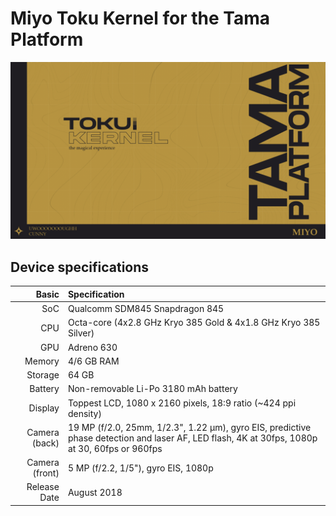 # Miyo Toku Kernel for the Tama Platform

![MiyoToku Kernel](https://raw.githubusercontent.com/ekkusa/ekkusa/master/tokutama.png)

## Device specifications

Basic          | Specification
--------------:|:-------------------------
SoC            | Qualcomm SDM845 Snapdragon 845
CPU            | Octa-core (4x2.8 GHz Kryo 385 Gold & 4x1.8 GHz Kryo 385 Silver)
GPU            | Adreno 630
Memory         | 4/6 GB RAM
Storage        | 64 GB
Battery        | Non-removable Li-Po 3180 mAh battery
Display        | Toppest LCD, 1080 x 2160 pixels, 18:9 ratio (~424 ppi density)
Camera (back)  | 19 MP (f/2.0, 25mm, 1/2.3", 1.22 µm), gyro EIS, predictive phase detection and laser AF, LED flash, 4K at 30fps, 1080p at 30, 60fps or 960fps
Camera (front) | 5 MP (f/2.2, 1/5"), gyro EIS, 1080p       
Release Date   | August 2018
